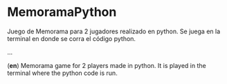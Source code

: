 # MemoramaPython
Juego de Memorama para 2 jugadores realizado en python. Se juega en la terminal en donde se corra el código python.

...

(**en**) Memorama game for 2 players made in python. It is played in the terminal where the python code is run.
